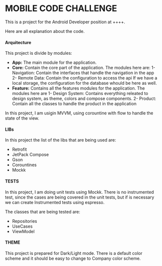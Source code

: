 # **MOBILE CODE CHALLENGE**

This is a project for the Android Developer position at ++++.

Here are all explanation about the code.

#### Arquitecture

This project is divide by modules:

* **App:** The main module for the application.
* **Core:** Contain the core part of the application. The modules here are:
  1- Navigation: Contain the interfaces that handle the navigation in the app
  2- Remote Data: Contain the configuration to access the api
  If we have a local storage, the configuration for the database whould be here as well.
* **Feature:** Contains all the features modules for the application. The modules here are
  1- Design System: Contains everything releated to design system, as theme, colors and compose components.
  2- Product: Contain all the classes to handle the product in the application

In this project, I am usigin MVVM, using corountine with flow to handle the state of the view.

#### LIBs

In this project the list of the libs that are being used are:

* Retrofit
* JetPack Compose
* Gson
* Corountines
* Mockk

#### TESTS

In this project, I am doing unit tests using Mockk. There is no instrumented test, since the cases are being covered in the unit tests, but if is necessary we can create Instrumented tests using espresso.

The classes that are being tested are:

* Repositories
* UseCases
* ViewModel

#### THEME

This project is prepared for Dark/Light mode. There is a default color scheme and it should be easy to change to Company color scheme.
